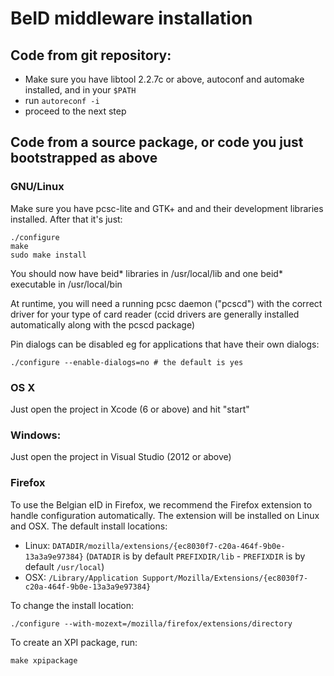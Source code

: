 BeID middleware installation
============================

Code from git repository:
-------------------------

- Make sure you have libtool 2.2.7c or above, autoconf and automake installed, and in your `$PATH`
- run `autoreconf -i`
- proceed to the next step

Code from a source package, or code you just bootstrapped as above
------------------------------------------------------------------

### GNU/Linux

Make sure you have pcsc-lite and GTK+ and and their development libraries
installed. After that it's just:

    ./configure 
    make
    sudo make install

You should now have beid* libraries in /usr/local/lib and one beid* executable in /usr/local/bin

At runtime, you will need a running pcsc daemon ("pcscd") with the correct driver for your type of card reader
(ccid drivers are generally installed automatically along with the pcscd package)

Pin dialogs can be disabled eg for applications that have their own dialogs:

    ./configure --enable-dialogs=no # the default is yes

### OS X

Just open the project in Xcode (6 or above) and hit "start"

### Windows:

Just open the project in Visual Studio (2012 or above)

### Firefox

To use the Belgian eID in Firefox, we recommend the Firefox extension to handle configuration automatically. 
The extension will be installed on Linux and OSX. The default install locations:

- Linux: `DATADIR/mozilla/extensions/{ec8030f7-c20a-464f-9b0e-13a3a9e97384}`
  (`DATADIR` is by default `PREFIXDIR/lib` - `PREFIXDIR` is by default `/usr/local`)
- OSX: `/Library/Application Support/Mozilla/Extensions/{ec8030f7-c20a-464f-9b0e-13a3a9e97384}`

To change the install location:
 
    ./configure --with-mozext=/mozilla/firefox/extensions/directory

To create an XPI package, run:
 
    make xpipackage   
